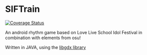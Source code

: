 # SIFTrain

[![Coverage Status](https://coveralls.io/repos/github/tuananhvga/SIFTrain/badge.svg?branch=master)](https://coveralls.io/github/tuananhvga/SIFTrain?branch=master)

An android rhythm game based on Love Live School Idol Festival in combination with elements from osu!

Written in JAVA, using the [libgdx library](https://github.com/libgdx/libgdx)
